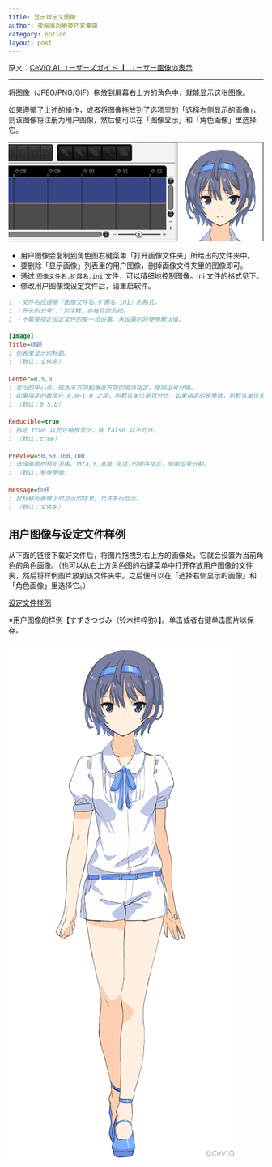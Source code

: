 ```yaml
---
title: 显示自定义图像
author: 夜輪風超絶技巧変奏曲
category: option
layout: post
---
```

原文：[CeVIO AI ユーザーズガイド ┃ ユーザー画像の表示](https://cevio.jp/guide/cevio_ai/option/characterimage/)

---

将图像（JPEG/PNG/GIF）拖放到屏幕右上方的角色中，就能显示这张图像。

如果遵循了上述的操作，或者将图像拖放到了选项里的「选择右侧显示的画像」，则该图像将注册为用户图像，然后便可以在「图像显示」和「角色画像」里选择它。

![user image](images/characterimage_1.png)

- 用户图像会复制到角色图右键菜单「打开画像文件夹」所给出的文件夹中。
- 要删除「显示画像」列表里的用户图像，删掉画像文件夹里的图像即可。
- 通过 `图像文件名.扩展名.ini` 文件，可以精细地控制图像。ini 文件的格式见下。
- 修改用户图像或设定文件后，请重启软件。

```ini title="设定文件的格式"
; ・文件名应遵循『图像文件名.扩展名.ini』的格式。
; ・开头的分号";"为注释，会被自动忽视。
; ・不需要指定设定文件的每一项设置。未设置时将使用默认值。

[Image]
Title=标题
; 列表里显示的标题。
; （默认：文件名）

Center=0.5,0
; 显示的中心点。依水平方向和垂直方向的顺序指定，使用逗号分隔。
; 如果指定的数值在 0.0~1.0 之间，则默认单位是百分比；如果指定的是整数，则默认单位是像素。
; （默认：0.5,0）

Reducible=true
; 指定 true 以允许缩放显示，或 false 以不允许。
; （默认：true）

Preview=50,50,100,100
; 选择画面的预览范围。依[X,Y,宽度,高度]的顺序指定，使用逗号分割。
; （默认：整张图像）

Message=你好
; 鼠标移到画像上时显示的信息。允许多行显示。
; （默认：文件名）
```

## 用户图像与设定文件样例

从下面的链接下载好文件后，将图片拖拽到右上方的画像处，它就会设置为当前角色的角色画像。（也可以从右上方角色图的右键菜单中打开存放用户图像的文件夹，然后将样例图片放到该文件夹中。之后便可以在「选择右侧显示的画像」和「角色画像」里选择它。）

[设定文件样例](https://cevio.jp/storage/cevio_ai/CeVIO_user_image_sample2.png.ini)

※用户图像的样例【すずきつづみ（铃木梓梓弥）】。单击或者右键单击图片以保存。

[![tsuzumi](images/characterimage_2.png)](https://cevio.jp/storage/cevio_ai/CeVIO_user_image_sample2.png)
